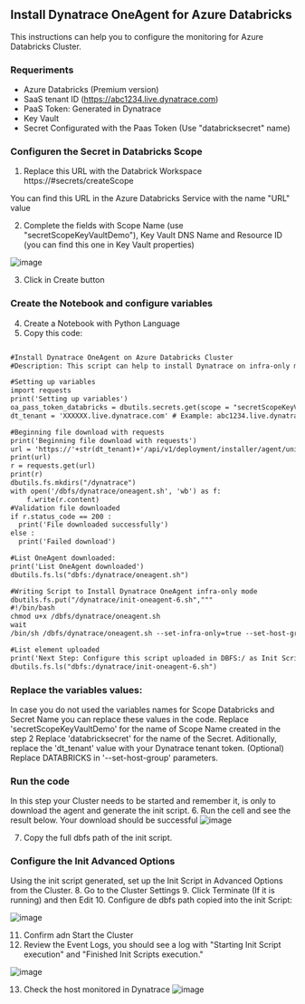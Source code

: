 ## Install Dynatrace OneAgent for Azure Databricks

This instructions can help you to configure the monitoring for Azure Databricks Cluster.

### Requeriments

- Azure Databricks (Premium version)
- SaaS tenant ID (https://abc1234.live.dynatrace.com)
- PaaS Token: Generated in Dynatrace
- Key Vault
- Secret Configurated with the Paas Token (Use "databricksecret" name)

### Configuren the Secret in Databricks Scope

1. Replace this URL with the Databrick Workspace
https://<azure-databricks-service-url>#secrets/createScope
  
  You can find this URL in the Azure Databricks Service with the name "URL" value
  
2. Complete the fields with Scope Name (use "secretScopeKeyVaultDemo"), Key Vault DNS Name and Resource ID (you can find this one in Key Vault properties)

![image](https://user-images.githubusercontent.com/63391165/131609924-673c2948-297c-4ae8-823a-7b33c593fc91.png)

3. Click in Create button 
  
### Create the Notebook and configure variables
  
4. Create a Notebook with Python Language
5. Copy this code:

```markdown

#Install Dynatrace OneAgent on Azure Databricks Cluster
#Description: This script can help to install Dynatrace on infra-only mode to get infrastructure visibility

#Setting up variables
import requests
print('Setting up variables')
oa_pass_token_databricks = dbutils.secrets.get(scope = "secretScopeKeyVaultDemo", key = "databricksecret")
dt_tenant = 'XXXXXX.live.dynatrace.com' # Example: abc1234.live.dynatrace.com

#Beginning file download with requests
print('Beginning file download with requests')
url = 'https://'+str(dt_tenant)+'/api/v1/deployment/installer/agent/unix/default/latest?Api-Token='+str(oa_pass_token_databricks) +'&arch=x86&flavor=default'
print(url)
r = requests.get(url)
print(r)
dbutils.fs.mkdirs("/dynatrace")
with open('/dbfs/dynatrace/oneagent.sh', 'wb') as f:
    f.write(r.content)
#Validation file downloaded
if r.status_code == 200 :
  print('File downloaded successfully')
else :
  print('Failed download')

#List OneAgent downloaded:
print('List OneAgent downloaded')
dbutils.fs.ls("dbfs:/dynatrace/oneagent.sh")

#Writing Script to Install Dynatrace OneAgent infra-only mode
dbutils.fs.put("/dynatrace/init-oneagent-6.sh","""
#!/bin/bash
chmod u+x /dbfs/dynatrace/oneagent.sh
wait
/bin/sh /dbfs/dynatrace/oneagent.sh --set-infra-only=true --set-host-group=DATABRICKS""", True)

#List element uploaded
print('Next Step: Configure this script uploaded in DBFS:/ as Init Script in Cluster Advanced Options')
dbutils.fs.ls("dbfs:/dynatrace/init-oneagent-6.sh")

```
### Replace the variables values:
In case you do not used the variables names for Scope Databricks and Secret Name you can replace these values in the code.
Replace 'secretScopeKeyVaultDemo' for the name of Scope Name created in the step 2
Replace 'databricksecret' for the name of the Secret.
Aditionally, replace the 'dt_tenant' value with your Dynatrace tenant token.
(Optional) Replace DATABRICKS in '--set-host-group' parameters.
  
### Run the code
In this step your Cluster needs to be started and remember it, is only to download the agent and generate the init script.
6. Run the cell and see the result below. Your download should be successful
![image](https://user-images.githubusercontent.com/63391165/131608953-0810540e-061e-452b-94be-38e11070cc04.png)

7. Copy the full dbfs path of the init script.

### Configure the Init Advanced Options
Using the init script generated, set up the Init Script in Advanced Options from the Cluster.
8. Go to the Cluster Settings
9. Click Terminate (If it is running) and then Edit
10. Configure de dbfs path copied into the init Script:

![image](https://user-images.githubusercontent.com/63391165/131608595-8d4529af-3f22-4742-8619-a954b03da79f.png)

11. Confirm adn Start the Cluster
12. Review the Event Logs, you should see a log with "Starting Init Script execution" and "Finished Init Scripts execution."

![image](https://user-images.githubusercontent.com/63391165/131608732-1b0e2702-4ad0-4a1f-9980-d351beabee12.png)

13. Check the host monitored in Dynatrace
![image](https://user-images.githubusercontent.com/63391165/131611796-364c170c-7975-45cc-a569-28d9548acd0f.png)
